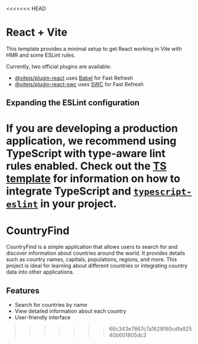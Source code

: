 <<<<<<< HEAD
# React + Vite

This template provides a minimal setup to get React working in Vite with HMR and some ESLint rules.

Currently, two official plugins are available:

- [@vitejs/plugin-react](https://github.com/vitejs/vite-plugin-react/blob/main/packages/plugin-react) uses [Babel](https://babeljs.io/) for Fast Refresh
- [@vitejs/plugin-react-swc](https://github.com/vitejs/vite-plugin-react/blob/main/packages/plugin-react-swc) uses [SWC](https://swc.rs/) for Fast Refresh

## Expanding the ESLint configuration

If you are developing a production application, we recommend using TypeScript with type-aware lint rules enabled. Check out the [TS template](https://github.com/vitejs/vite/tree/main/packages/create-vite/template-react-ts) for information on how to integrate TypeScript and [`typescript-eslint`](https://typescript-eslint.io) in your project.
=======
# CountryFind

CountryFind is a simple application that allows users to search for and discover information about countries around the world. It provides details such as country names, capitals, populations, regions, and more. This project is ideal for learning about different countries or integrating country data into other applications.

## Features

- Search for countries by name
- View detailed information about each country
- User-friendly interface

>>>>>>> 66c343e7867c7a1628f80cdfa82540b601805dc3
